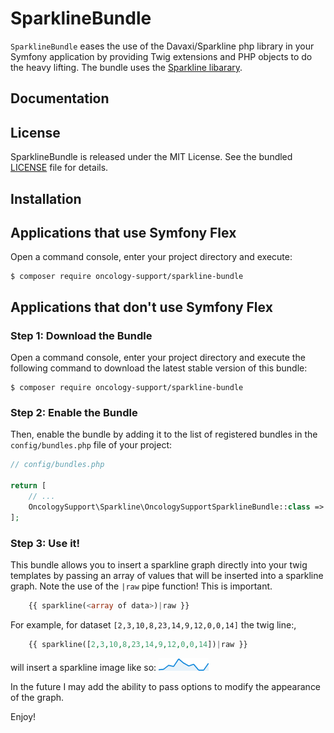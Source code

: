 # SparklineBundle

`SparklineBundle` eases the use of the Davaxi/Sparkline php library in your Symfony application by
providing Twig extensions and PHP objects to do the heavy lifting. The bundle uses the 
[Sparkline libarary](https://github.com/davaxi/Sparkline).

## Documentation

## License

SparklineBundle is released under the MIT License. See the bundled [LICENSE](LICENSE) file for details.

## Installation

Applications that use Symfony Flex
----------------------------------

Open a command console, enter your project directory and execute:

```console
$ composer require oncology-support/sparkline-bundle
```

Applications that don't use Symfony Flex
----------------------------------------

### Step 1: Download the Bundle

Open a command console, enter your project directory and execute the
following command to download the latest stable version of this bundle:

```console
$ composer require oncology-support/sparkline-bundle
```

### Step 2: Enable the Bundle

Then, enable the bundle by adding it to the list of registered bundles
in the `config/bundles.php` file of your project:

```php
// config/bundles.php

return [
    // ...
    OncologySupport\Sparkline\OncologySupportSparklineBundle::class => ['all' => true],
];
```

### Step 3: Use it!

This bundle allows you to insert a sparkline graph directly into your twig templates by
passing an array of values that will be inserted into a sparkline graph. Note the use of
the `|raw` pipe function! This is important.

```php
    {{ sparkline(<array of data>)|raw }}
```

For example, for dataset `[2,3,10,8,23,14,9,12,0,0,14]` the twig line:, 
```php
    {{ sparkline([2,3,10,8,23,14,9,12,0,0,14])|raw }}
```

will insert a sparkline image like so:
<img src="assets/testimage.png" alt="sparkline" width=80>

In the future I may add the ability to pass options to modify the appearance of the graph.

Enjoy!
